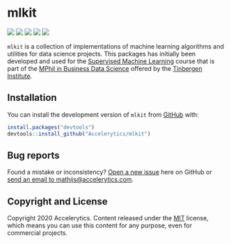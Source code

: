
<!-- README.md is generated from README.Rmd. Please edit that file -->

# mlkit

<!-- badges: start -->

[![](https://img.shields.io/badge/devel%20version-0.0.0.1-blue.svg)](https://github.com/mlkit)
[![](https://travis-ci.org/mlkit.svg?branch=master)](https://travis-ci.org/mlkit)
[![](https://coveralls.io/repos/github/mlkit/badge.svg?branch=master)](https://coveralls.io/github/mlkit)
[![](https://img.shields.io/github/languages/code-size/mlkit.svg)](https://github.com/mlkit)
[![](https://img.shields.io/github/last-commit/mlkit.svg)](https://github.com/mlkit/commits/master)
<!-- badges: end -->

`mlkit` is a collection of implementations of machine learning
algorithms and utilities for data science projects. This packages has
initially been developed and used for the [Supervised Machine
Learning](https://www.tinbergen.nl/courses/89/supervised-machine-learning)
course that is part of the [MPhil in Business Data
Science](https://businessdatascience.nl/home) offered by the [Tinbergen
Institute](https://www.tinbergen.nl/home).

## Installation

You can install the development version of `mlkit` from
[GitHub](https://github.com/) with:

``` r
install.packages("devtools")
devtools::install_github("Accelerytics/mlkit")
```

## Bug reports

Found a mistake or inconsistency? [Open a new issue](issues) here on
GitHub or [send an email to
mathijs@accelerytics.com](mailto:mathijs@accelerytics.com).

## Copyright and License

Copyright 2020 Accelerytics. Content released under the
[MIT](https://github.com/BlackrockDigital/startbootstrap-agency/blob/gh-pages/LICENSE)
license, which means you can use this content for any purpose, even for
commercial projects.
